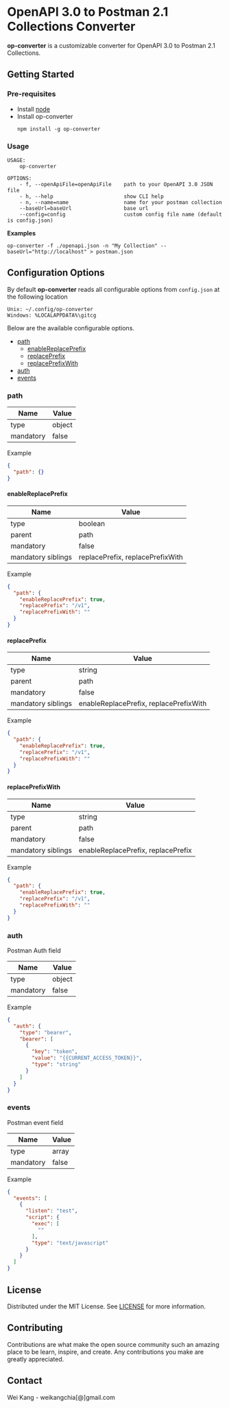 # OpenAPI 3.0 to Postman 2.1 Collections Converter

**op-converter** is a customizable converter for OpenAPI 3.0 to Postman 2.1 Collections.

## Getting Started

### Pre-requisites

- Install [node](https://nodejs.org/en/download/)
- Install op-converter
  ```
  npm install -g op-converter
  ```

### Usage
```sh-session
USAGE:
    op-converter

OPTIONS:
    - f, --openApiFile=openApiFile    path to your OpenAPI 3.0 JSON file
    - h, --help                       show CLI help
    - n, --name=name                  name for your postman collection
    --baseUrl=baseUrl                 base url
    --config=config                   custom config file name (default is config.json)
```

**Examples**
```
op-converter -f ./openapi.json -n "My Collection" --baseUrl="http://localhost" > postman.json
```

## Configuration Options

By default **op-converter** reads all configurable options from `config.json` at the following location

```
Unix: ~/.config/op-converter
Windows: %LOCALAPPDATA%\gitcg
```

Below are the available configurable options.

- [path](#path)
  - [enableReplacePrefix](#enableReplacePrefix)
  - [replacePrefix](#replacePrefix)
  - [replacePrefixWith](#replacePrefixWith)
- [auth](#auth)
- [events](#events)

### path

| Name        | Value           |
| ------------- |-------------|
| type      | object |
| mandatory | false |

Example
```json
{
  "path": {}
}
```

#### enableReplacePrefix


| Name        | Value           |
| ------------- |-------------|
| type      | boolean |
| parent    | path |
| mandatory | false |
| mandatory siblings | replacePrefix, replacePrefixWith |

Example
```json
{
  "path": {
    "enableReplacePrefix": true,
    "replacePrefix": "/v1",
    "replacePrefixWith": ""
  }
}
```

#### replacePrefix


| Name        | Value           |
| ------------- |-------------|
| type      | string |
| parent    | path |
| mandatory | false |
| mandatory siblings | enableReplacePrefix, replacePrefixWith |

Example
```json
{
  "path": {
    "enableReplacePrefix": true,
    "replacePrefix": "/v1",
    "replacePrefixWith": ""
  }
}
```

#### replacePrefixWith


| Name        | Value           |
| ------------- |-------------|
| type      | string |
| parent    | path |
| mandatory | false |
| mandatory siblings | enableReplacePrefix, replacePrefix |

Example
```json
{
  "path": {
    "enableReplacePrefix": true,
    "replacePrefix": "/v1",
    "replacePrefixWith": ""
  }
}
```

### auth

Postman Auth field

| Name        | Value           |
| ------------- |-------------|
| type      | object |
| mandatory | false |

Example
```json
{
  "auth": {
    "type": "bearer",
    "bearer": [
      {
        "key": "token",
        "value": "{{CURRENT_ACCESS_TOKEN}}",
        "type": "string"
      }
    ]
  }
}
```

### events

Postman event field

| Name        | Value           |
| ------------- |-------------|
| type      | array |
| mandatory | false |

Example
```json
{
  "events": [
    {
      "listen": "test",
      "script": {
        "exec": [
          ""
        ],
        "type": "text/javascript"
      }
    }
  ]
}
```

## License

Distributed under the MIT License. See [LICENSE](license) for more information.

## Contributing
Contributions are what make the open source community such an amazing place to be learn, inspire, and create. Any contributions you make are greatly appreciated.

## Contact

Wei Kang - weikangchia[@]gmail.com
